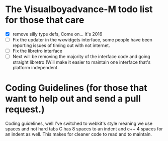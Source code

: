# The Visualboyadvance-M todo list for those that care

- [x] remove silly type defs, Come on... It's 2016
- [ ] Fix the updater in the wxwidgets interface, some people have been reporting issues of timing out with not internet.
- [ ] Fix the libretro interface
- [ ] Next will be removing the majority of the interface code and going straight libretro (Will make it easier to maintain one interface that's platform independent.

# Coding Guidelines (for those that want to help out and send a pull request.)

Coding guidelines, well I've switched to webkit's style meaning we use spaces and not hard tabs
C has 8 spaces to an indent and c++ 4 spaces for an indent as well. This makes for cleaner code to read and to maintain. 
